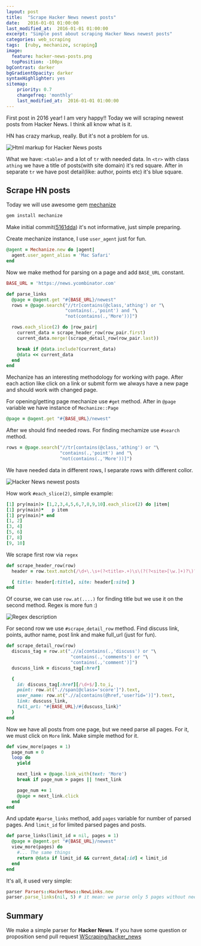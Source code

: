 ```yaml
---
layout: post
title:  "Scrape Hacker News newest posts"
date:   2016-01-01 01:00:00
last_modified_at:  2016-01-01 01:00:00
excerpt: "Simple post about scraping Hacker News newest posts"
categories: web_scraping
tags:  [ruby, mechanize, scraping]
image:
  feature: hacker-news-posts.png
  topPosition: -100px
bgContrast: darker
bgGradientOpacity: darker
syntaxHighlighter: yes
sitemap:
    priority: 0.7
    changefreq: 'monthly'
    last_modified_at:  2016-01-01 01:00:00
---
```


First post in 2016 year! I am very happy!!
Today we will scraping newest posts from Hacker News. I think all know what is it.

HN has crazy markup, really. But it's not a problem for us.

<img class="responsive-img" src="{{ site.baseurl_posts_img }}/hacker_news/posts.png" title="Parse Hacker News newest posts" alt="Html markup for Hacker News posts"/>

What we have:
`<table>` and a lot of `tr` with needed data. In `<tr>` with class `athing` we have a title of posts(with site domain) it's red square. After in separate `tr` we have post detail(like: author, points etc) it's blue square.

## Scrape HN posts

Today we will use awesome gem  <a href="https://github.com/sparklemotion/mechanize" rel="nofollow" target="_blank">mechanize</a>

~~~ ruby
gem install mechanize
~~~

Make initial commit(<a href="https://github.com/WScraping/hacker_news/commit/5161dda08b308ea8eb84c843ee963f80e61320cd" rel="nofollow" target="_blank">5161dda</a>) it's not informative, just simple preparing.

Create mechanize instance, I use `user_agent` just for fun.

~~~ ruby
@agent = Mechanize.new do |agent|
  agent.user_agent_alias = 'Mac Safari'
end
~~~

Now we make method for parsing on a page and add `BASE_URL` constant.

~~~ ruby
BASE_URL = 'https://news.ycombinator.com'
~~~

~~~ ruby
def parse_links
  @page = @agent.get "#{BASE_URL}/newest"
  rows = @page.search("//tr[contains(@class,'athing') or "\
                      "contains(.,'point') and "\
                      "not(contains(.,'More'))]")

  rows.each_slice(2) do |row_pair|
    current_data = scrape_header_row(row_pair.first)
    current_data.merge!(scrape_detail_row(row_pair.last))

    break if @data.include?(current_data)
    @data << current_data
  end
end
~~~

Mechanize has an interesting methodology for working with page. After each action
like click on a link or submit form we always have a new page and should work with
changed page.

For opening/getting page mechanize use `#get` method. After in `@page` variable we have instance of `Mechanize::Page`

~~~ ruby
@page = @agent.get "#{BASE_URL}/newest"
~~~

After we should find needed rows. For finding mechamize use `#search` method.

~~~ ruby
rows = @page.search("//tr[contains(@class,'athing') or "\
                    "contains(.,'point') and "\
                    "not(contains(.,'More'))]")
~~~

We have needed data in different rows, I separate rows with different collor.

<img class="responsive-img" src="{{ site.baseurl_posts_img }}/hacker_news/post_numbers.png" title="Hacker News newest posts"/>

How work `#each_slice(2)`, simple example:

~~~ ruby
[1] pry(main)> [1,2,3,4,5,6,7,8,9,10].each_slice(2) do |item|
[1] pry(main)*   p item
[1] pry(main)* end
[1, 2]
[3, 4]
[5, 6]
[7, 8]
[9, 10]
~~~

We scrape first row via `regex`

~~~ ruby
def scrape_header_row(row)
  header = row.text.match(/\d+\.\s+(?<title>.+)\s\(?(?<site>[\w.]+)?\)?/)

  { title: header[:title], site: header[:site] }
end
~~~

Of course, we can use `row.at(....)` for finding title but we use it on the second method. Regex is more fun :)

<img class="responsive-img" src="{{ site.baseurl_posts_img }}/hacker_news/header_regex.png" title="Regex for hacker news" alt="Regex description"/>

For second row we use `#scrape_detail_row` method. Find discuss link, points, author name, post link and make full_url (just for fun).

~~~ ruby
def scrape_detail_row(row)
  discuss_tag = row.at(".//a[contains(.,'discuss') or "\
                        "contains(.,'comments') or "\
                        "contains(.,'comment')]")
  duscuss_link = discuss_tag[:href]

  {
    id: discuss_tag[:href][/\d+$/].to_i,
    point: row.at(".//span[@class='score']").text,
    user_name: row.at(".//a[contains(@href,'user?id=')]").text,
    link: duscuss_link,
    full_url: "#{BASE_URL}/#{duscuss_link}"
  }
end
~~~

Now we have all posts from one page, but we need parse all pages. For it, we must click on `More` link. Make simple method for it.

~~~ ruby
def view_more(pages = 1)
  page_num = 0
  loop do
    yield

    next_link = @page.link_with(text: 'More')
    break if page_num > pages || !next_link

    page_num += 1
    @page = next_link.click
  end
end
~~~

And update `#parse_links` method, add `pages` variable for number of parsed pages. And `limit_id` for limited parsed pages and posts.

~~~ ruby
def parse_links(limit_id = nil, pages = 1)
  @page = @agent.get "#{BASE_URL}/newest"
  view_more(pages) do
    #... The same things
    return @data if limit_id && current_data[:id] < limit_id
  end
end
~~~

It's all, it used very simple:

~~~ ruby
parser Parsers::HackerNews::NewLinks.new
parser.parse_links(nil, 5) # it mean: we parse only 5 pages without needed id
~~~

## Summary

We make a simple parser for **Hacker News**. If you have some question or proposition send pull request <a href="https://github.com/WScraping/hacker_news" rel="nofollow" target="_blank">WScraping/hacker_news</a>